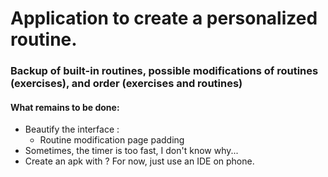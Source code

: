 # **Application to create a personalized routine.** <br>

### Backup of built-in routines, possible modifications of routines (exercises), and order (exercises and routines)

#### What remains to be done:
- Beautify the interface :
    - Routine modification page padding
- Sometimes, the timer is too fast, I don't know why...
- Create an apk with ? For now, just use an IDE on phone.